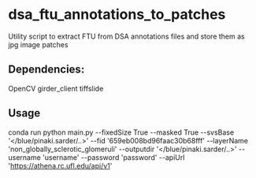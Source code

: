 # dsa_ftu_annotations_to_patches

Utility script to extract FTU from DSA annotations files and store them as jpg image patches


## Dependencies:
OpenCV
girder_client
tiffslide

## Usage
conda run python main.py --fixedSize True --masked True --svsBase '</blue/pinaki.sarder/..>' --fid '659eb008bd96faac30b68fff' --layerName 'non_globally_sclerotic_glomeruli' --outputdir '</blue/pinaki.sarder/..>' --username 'username' --password 'password' --apiUrl 'https://athena.rc.ufl.edu/api/v1'
